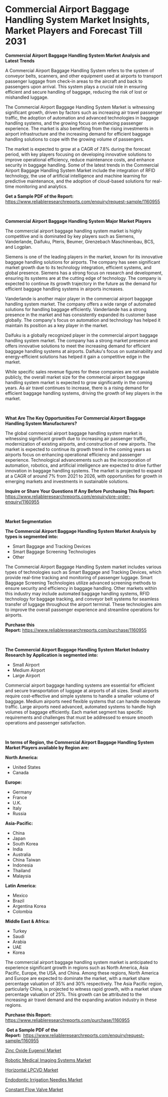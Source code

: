 <p><h1>Commercial Airport Baggage Handling System Market Insights, Market Players and Forecast Till 2031</h1></p><p><strong>Commercial Airport Baggage Handling System Market Analysis and Latest Trends</strong></p>
<p><p>A Commercial Airport Baggage Handling System refers to the system of conveyor belts, scanners, and other equipment used at airports to transport passenger luggage from check-in areas to the aircraft and back to passengers upon arrival. This system plays a crucial role in ensuring efficient and secure handling of baggage, reducing the risk of lost or mishandled luggage.</p><p>The Commercial Airport Baggage Handling System Market is witnessing significant growth, driven by factors such as increasing air travel passenger traffic, the adoption of automation and advanced technologies in baggage handling systems, and the growing focus on enhancing passenger experience. The market is also benefiting from the rising investments in airport infrastructure and the increasing demand for efficient baggage handling solutions to cope with the growing volume of passengers.</p><p>The market is expected to grow at a CAGR of 7.8% during the forecast period, with key players focusing on developing innovative solutions to improve operational efficiency, reduce maintenance costs, and enhance security in baggage handling. Some of the latest trends in the Commercial Airport Baggage Handling System Market include the integration of RFID technology, the use of artificial intelligence and machine learning for predictive maintenance, and the adoption of cloud-based solutions for real-time monitoring and analytics.</p></p>
<p><strong>Get a Sample PDF of the Report:&nbsp;</strong> <a href="https://www.reliableresearchreports.com/enquiry/request-sample/1160955">https://www.reliableresearchreports.com/enquiry/request-sample/1160955</a></p>
<p>&nbsp;</p>
<p><strong>Commercial Airport Baggage Handling System Major Market Players</strong></p>
<p><p>The commercial airport baggage handling system market is highly competitive and is dominated by key players such as Siemens, Vanderlande, Daifuku, Pteris, Beumer, Grenzebach Maschinenbau, BCS, and Logplan.</p><p>Siemens is one of the leading players in the market, known for its innovative baggage handling solutions for airports. The company has seen significant market growth due to its technology integration, efficient systems, and global presence. Siemens has a strong focus on research and development, ensuring its systems are at the cutting edge of technology. The company is expected to continue its growth trajectory in the future as the demand for efficient baggage handling systems in airports increases.</p><p>Vanderlande is another major player in the commercial airport baggage handling system market. The company offers a wide range of automated solutions for handling baggage efficiently. Vanderlande has a strong presence in the market and has consistently expanded its customer base globally. The company's focus on automation and technology has helped it maintain its position as a key player in the market.</p><p>Daifuku is a globally recognized player in the commercial airport baggage handling system market. The company has a strong market presence and offers innovative solutions to meet the increasing demand for efficient baggage handling systems at airports. Daifuku's focus on sustainability and energy-efficient solutions has helped it gain a competitive edge in the market.</p><p>While specific sales revenue figures for these companies are not available publicly, the overall market size for the commercial airport baggage handling system market is expected to grow significantly in the coming years. As air travel continues to increase, there is a rising demand for efficient baggage handling systems, driving the growth of key players in the market.</p></p>
<p>&nbsp;</p>
<p><strong>What Are The Key Opportunities For Commercial Airport Baggage Handling System Manufacturers?</strong></p>
<p><p>The global commercial airport baggage handling system market is witnessing significant growth due to increasing air passenger traffic, modernization of existing airports, and construction of new airports. The market is expected to continue its growth trend in the coming years as airports focus on enhancing operational efficiency and passenger experience. Technological advancements such as the incorporation of automation, robotics, and artificial intelligence are expected to drive further innovation in baggage handling systems. The market is projected to expand at a CAGR of around 7% from 2021 to 2026, with opportunities for growth in emerging markets and investments in sustainable solutions.</p></p>
<p><strong>Inquire or Share Your Questions If Any Before Purchasing This Report:</strong> <a href="https://www.reliableresearchreports.com/enquiry/pre-order-enquiry/1160955">https://www.reliableresearchreports.com/enquiry/pre-order-enquiry/1160955</a></p>
<p>&nbsp;</p>
<p><strong>Market Segmentation</strong></p>
<p><strong>The Commercial Airport Baggage Handling System Market Analysis by types is segmented into:</strong></p>
<p><ul><li>Smart Baggage and Tracking Devices</li><li>Smart Baggage Screening Technologies</li><li>Other</li></ul></p>
<p><p>The Commercial Airport Baggage Handling System market includes various types of technologies such as Smart Baggage and Tracking Devices, which provide real-time tracking and monitoring of passenger luggage. Smart Baggage Screening Technologies utilize advanced screening methods to ensure security and efficiency in baggage handling. Other markets within this industry may include automated baggage handling systems, RFID technology for baggage tracking, and conveyor belt systems for seamless transfer of luggage throughout the airport terminal. These technologies aim to improve the overall passenger experience and streamline operations for airports.</p></p>
<p><strong>Purchase this Report:&nbsp;</strong><a href="https://www.reliableresearchreports.com/purchase/1160955">https://www.reliableresearchreports.com/purchase/1160955</a></p>
<p>&nbsp;</p>
<p><strong>The Commercial Airport Baggage Handling System Market Industry Research by Application is segmented into:</strong></p>
<p><ul><li>Small Airport</li><li>Medium Airport</li><li>Large Airport</li></ul></p>
<p><p>Commercial airport baggage handling systems are essential for efficient and secure transportation of luggage at airports of all sizes. Small airports require cost-effective and simple systems to handle a smaller volume of baggage. Medium airports need flexible systems that can handle moderate traffic. Large airports need advanced, automated systems to handle high volumes of baggage efficiently. Each market segment has specific requirements and challenges that must be addressed to ensure smooth operations and passenger satisfaction.</p></p>
<p>&nbsp;</p>
<p><strong>In terms of Region, the Commercial Airport Baggage Handling System Market Players available by Region are:</strong></p>
<p>
    <p> <strong> North America: </strong>
        <ul>
            <li>United States</li>
            <li>Canada</li>
        </ul>
        </p> 
    <p> <strong> Europe: </strong>
        <ul>
            <li>Germany</li>
            <li>France</li>
            <li>U.K.</li>
            <li>Italy</li>
            <li>Russia</li>
        </ul>
        </p> 
    <p> <strong> Asia-Pacific: </strong>
        <ul>
            <li>China</li>
            <li>Japan</li>
            <li>South Korea</li>
            <li>India</li>
            <li>Australia</li>
            <li>China Taiwan</li>
            <li>Indonesia</li>
            <li>Thailand</li>
            <li>Malaysia</li>
        </ul>
        </p> 
    <p> <strong> Latin America: </strong>
        <ul>
            <li>Mexico</li>
            <li>Brazil</li>
            <li>Argentina Korea</li>
            <li>Colombia</li>
        </ul>
        </p> 
    <p> <strong> Middle East & Africa: </strong>
        <ul>
            <li>Turkey</li>
            <li>Saudi</li>
            <li>Arabia</li>
            <li>UAE</li>
            <li>Korea</li>
        </ul>
    </p>
    </p>
<p><p>The commercial airport baggage handling system market is anticipated to experience significant growth in regions such as North America, Asia Pacific, Europe, the USA, and China. Among these regions, North America and Europe are expected to dominate the market, with a market share percentage valuation of 35% and 30% respectively. The Asia Pacific region, particularly China, is projected to witness rapid growth, with a market share percentage valuation of 25%. This growth can be attributed to the increasing air travel demand and the expanding aviation industry in these regions.</p></p>
<p><strong>Purchase this Report: </strong><a href="https://www.reliableresearchreports.com/purchase/1160955">https://www.reliableresearchreports.com/purchase/1160955</a></p>
<p>&nbsp;<strong>Get a Sample PDF of the Report:&nbsp;&nbsp;</strong><a href="https://www.reliableresearchreports.com/enquiry/request-sample/1160955">https://www.reliableresearchreports.com/enquiry/request-sample/1160955</a></p>
<p><strong></strong></p>
<p><p><a href="https://issuu.com/reportprime-2/docs/zinc-oxide-eugenol-market-size-2030.pptx">Zinc Oxide Eugenol Market</a></p><p><a href="https://github.com/indrystar/Market-Research-Report-List-1/blob/main/robotic-medical-imaging-systems-market.md">Robotic Medical Imaging Systems Market</a></p><p><a href="https://medium.com/@jenniferwhite656/horizontal-lpcvd-market-size-market-outlook-and-market-forecast-2024-to-2031-c1a28d0ad429">Horizontal LPCVD Market</a></p><p><a href="https://issuu.com/reportprime-2/docs/endodontic-irrigation-needles-market-size-2030.ppt">Endodontic Irrigation Needles Market</a></p><p><a href="https://medium.com/@jenniferwhite656/constant-flow-valve-market-size-and-market-trends-complete-industry-overview-2024-to-2031-c118d50ff9aa">Constant Flow Valve Market</a></p></p>